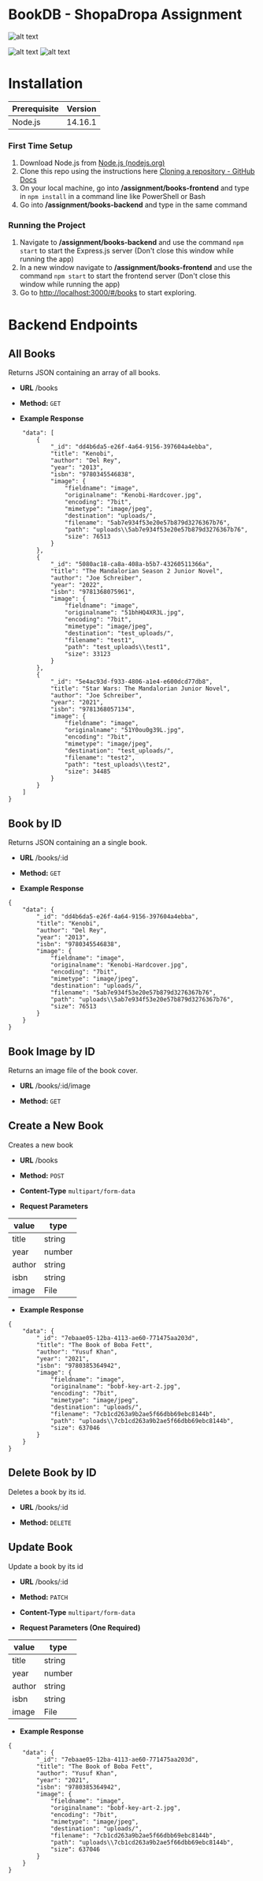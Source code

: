 
# BookDB - ShopaDropa Assignment
![alt text](https://github.com/Yusuf-Khan-2002/shopa-dropa-assignment/blob/main/media/home.png?raw=true)

![alt text](https://github.com/Yusuf-Khan-2002/shopa-dropa-assignment/blob/main/media/form.png?raw=true)
![alt text](https://github.com/Yusuf-Khan-2002/shopa-dropa-assignment/blob/main/media/delete.png?raw=true)

# Installation

| Prerequisite  | Version |
| ------------- | ------- |
| Node.js       | 14.16.1 |

### First Time Setup

1. Download Node.js from [Node.js (nodejs.org)](https://nodejs.org/en/)
2. Clone this repo using the instructions here [Cloning a repository - GitHub Docs](https://docs.github.com/en/repositories/creating-and-managing-repositories/cloning-a-repository)
3. On your local machine, go into **/assignment/books-frontend** and type in `npm install` in a command line like PowerShell or Bash
4. Go into **/assignment/books-backend** and type in the same command

### Running the Project

1. Navigate to **/assignment/books-backend** and use the command `npm start` to start the Express.js server (Don't close this window while running the app)
2. In a new window navigate to **/assignment/books-frontend** and use the command `npm start` to start the frontend server (Don't close this window while running the app)
3. Go to [http://localhost:3000/#/books](http://localhost:3000/#/books) to start exploring.


# Backend Endpoints

**All Books**
----
  Returns JSON containing an array of all books.

* **URL**
  /books

* **Method:**
  `GET`

* **Example Response**
```{
    "data": [
        {
            "_id": "dd4b6da5-e26f-4a64-9156-397604a4ebba",
            "title": "Kenobi",
            "author": "Del Rey",
            "year": "2013",
            "isbn": "9780345546838",
            "image": {
                "fieldname": "image",
                "originalname": "Kenobi-Hardcover.jpg",
                "encoding": "7bit",
                "mimetype": "image/jpeg",
                "destination": "uploads/",
                "filename": "5ab7e934f53e20e57b879d3276367b76",
                "path": "uploads\\5ab7e934f53e20e57b879d3276367b76",
                "size": 76513
            }
        },
        {
            "_id": "5080ac18-ca8a-408a-b5b7-43260511366a",
            "title": "The Mandalorian Season 2 Junior Novel",
            "author": "Joe Schreiber",
            "year": "2022",
            "isbn": "9781368075961",
            "image": {
                "fieldname": "image",
                "originalname": "51bhHQ4XR3L.jpg",
                "encoding": "7bit",
                "mimetype": "image/jpeg",
                "destination": "test_uploads/",
                "filename": "test1",
                "path": "test_uploads\\test1",
                "size": 33123
            }
        },
        {
            "_id": "5e4ac93d-f933-4806-a1e4-e600dcd77db8",
            "title": "Star Wars: The Mandalorian Junior Novel",
            "author": "Joe Schreiber",
            "year": "2021",
            "isbn": "9781368057134",
            "image": {
                "fieldname": "image",
                "originalname": "51Y0ou0g39L.jpg",
                "encoding": "7bit",
                "mimetype": "image/jpeg",
                "destination": "test_uploads/",
                "filename": "test2",
                "path": "test_uploads\\test2",
                "size": 34485
            }
        }
    ]
}
```

**Book by ID**
----
  Returns JSON containing an a single book.
  
* **URL**
  /books/:id

* **Method:**
  `GET`
* **Example Response**
```
{
    "data": {
        "_id": "dd4b6da5-e26f-4a64-9156-397604a4ebba",
        "title": "Kenobi",
        "author": "Del Rey",
        "year": "2013",
        "isbn": "9780345546838",
        "image": {
            "fieldname": "image",
            "originalname": "Kenobi-Hardcover.jpg",
            "encoding": "7bit",
            "mimetype": "image/jpeg",
            "destination": "uploads/",
            "filename": "5ab7e934f53e20e57b879d3276367b76",
            "path": "uploads\\5ab7e934f53e20e57b879d3276367b76",
            "size": 76513
        }
    }
}
```

**Book Image by ID**
----
  Returns an image file of the book cover.

* **URL**
  /books/:id/image

* **Method:**
  `GET`
  

**Create a New Book**
----
  Creates a new book

* **URL**
  /books
  
* **Method:**
  `POST`
 * **Content-Type**
 `multipart/form-data`
 * **Request Parameters**
 
| value  | type   |
|--------|--------|
| title  | string |
| year   | number |
| author | string |
| isbn   | string |
| image  | File   |


 * **Example Response**
```
{
    "data": {
        "_id": "7ebaae05-12ba-4113-ae60-771475aa203d",
        "title": "The Book of Boba Fett",
        "author": "Yusuf Khan",
        "year": "2021",
        "isbn": "9780385364942",
        "image": {
            "fieldname": "image",
            "originalname": "bobf-key-art-2.jpg",
            "encoding": "7bit",
            "mimetype": "image/jpeg",
            "destination": "uploads/",
            "filename": "7cb1cd263a9b2ae5f66dbb69ebc8144b",
            "path": "uploads\\7cb1cd263a9b2ae5f66dbb69ebc8144b",
            "size": 637046
        }
    }
}
```

**Delete Book by ID**
----
  Deletes a book by its id.

* **URL**
  /books/:id

* **Method:**
  `DELETE`

**Update Book**
----
  Update a book by its id

* **URL**
  /books/:id
  
* **Method:**
  `PATCH`
 * **Content-Type**
 `multipart/form-data`
 * **Request Parameters (One Required)**
 
| value  | type   |
|--------|--------|
| title  | string |
| year   | number |
| author | string |
| isbn   | string |
| image  | File   |


 * **Example Response**
```
{
    "data": {
        "_id": "7ebaae05-12ba-4113-ae60-771475aa203d",
        "title": "The Book of Boba Fett",
        "author": "Yusuf Khan",
        "year": "2021",
        "isbn": "9780385364942",
        "image": {
            "fieldname": "image",
            "originalname": "bobf-key-art-2.jpg",
            "encoding": "7bit",
            "mimetype": "image/jpeg",
            "destination": "uploads/",
            "filename": "7cb1cd263a9b2ae5f66dbb69ebc8144b",
            "path": "uploads\\7cb1cd263a9b2ae5f66dbb69ebc8144b",
            "size": 637046
        }
    }
}
```
